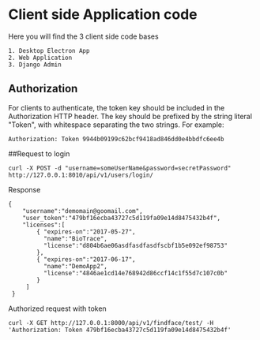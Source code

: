 # Client side Application code
Here you will find the 3 client side code bases

    1. Desktop Electron App
    2. Web Application
    3. Django Admin
    
## Authorization
For clients to authenticate, the token key should be included in the Authorization HTTP header. The key should be prefixed by the string literal "Token", with whitespace separating the two strings. For example:

    Authorization: Token 9944b09199c62bcf9418ad846dd0e4bbdfc6ee4b
    
##Request to login

    curl -X POST -d "username=someUserName&password=secretPassword" http://127.0.0.1:8010/api/v1/users/login/

    
Response

    {
        "username":"demomain@goomail.com",
        "user_token":"479bf16ecba43727c5d119fa09e14d8475432b4f",
        "licenses":[
            { "expires-on":"2017-05-27",
              "name":"BioTrace",
              "license":"d804b6ae06asdfasdfasdfscbf1b5e092ef98753"
            },
            { "expires-on":"2017-06-17",
              "name":"DemoApp2",
              "license":"4846ae1cd14e768942d86ccf14c1f55d7c107c0b"
            }
         ]
     }
    


Authorized request with token

    curl -X GET http://127.0.0.1:8000/api/v1/findface/test/ -H 'Authorization: Token 479bf16ecba43727c5d119fa09e14d8475432b4f'
    
    
